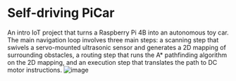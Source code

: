 # Self-driving PiCar
An intro IoT project that turns a Raspberry Pi 4B into an autonomous toy car. The main navigation loop involves three main steps: a scanning step that swivels a servo-mounted ultrasonic sensor and generates a 2D mapping of surrounding obstacles, a routing step that runs the A* pathfinding algorithm on the 2D mapping, and an execution step that translates the path to DC motor instructions. 
![image](https://github.com/ianvet31/IOT_lab1/assets/61299105/dd910fa4-7d71-421d-8107-16b19164552f)
